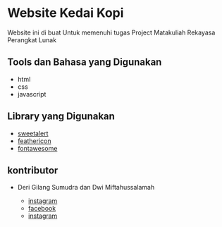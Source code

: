 # Website Kedai Kopi

Website ini di buat Untuk memenuhi tugas Project Matakuliah Rekayasa Perangkat Lunak
## Tools dan Bahasa yang Digunakan

* html
* css
* javascript

## Library yang Digunakan

* [sweetalert](https://sweetalert2.github.io)
* [feathericon](https://feathericons.com/)
* [fontawesome](https://fontawesome.com/)

## kontributor

* Deri Gilang Sumudra dan Dwi Miftahussalamah

  * [instagram](https://instagram.com/deri_gilang_s?igshid=ZGUzMzM3NWJiOQ==)
  * [facebook](https://www.facebook.com/derigilang.samudra?mibextid=ZbWKwL)
  * [instagram](https://instagram.com/dwimif_?igshid=NGExMmI2YTkyZg==)